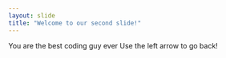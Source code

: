 ```yaml
---
layout: slide
title: "Welcome to our second slide!"
---
```

You are the best coding guy ever
Use the left arrow to go back!
